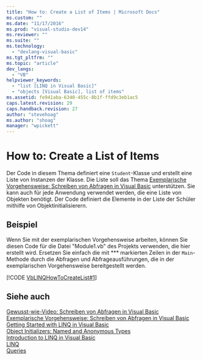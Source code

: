 ```yaml
---
title: "How to: Create a List of Items | Microsoft Docs"
ms.custom: ""
ms.date: "11/17/2016"
ms.prod: "visual-studio-dev14"
ms.reviewer: ""
ms.suite: ""
ms.technology: 
  - "devlang-visual-basic"
ms.tgt_pltfrm: ""
ms.topic: "article"
dev_langs: 
  - "VB"
helpviewer_keywords: 
  - "list [LINQ in Visual Basic]"
  - "objects [Visual Basic], list of items"
ms.assetid: fe941aba-6340-455c-8b1f-ffd9c3eb1ac5
caps.latest.revision: 29
caps.handback.revision: 27
author: "stevehoag"
ms.author: "shoag"
manager: "wpickett"
---
```

# How to: Create a List of Items
Der Code in diesem Thema definiert eine `Student`\-Klasse und erstellt eine Liste von Instanzen der Klasse.  Die Liste soll das Thema [Exemplarische Vorgehensweise: Schreiben von Abfragen in Visual Basic](../../../../visual-basic/programming-guide/concepts/linq/walkthrough-writing-queries.md) unterstützen.  Sie kann auch für jede Anwendung verwendet werden, die eine Liste von Objekten benötigt.  Der Code definiert die Elemente in der Liste der Schüler mithilfe von Objektinitialisierern.  
  
## Beispiel  
 Wenn Sie mit der exemplarischen Vorgehensweise arbeiten, können Sie diesen Code für die Datei "Module1.vb" des Projekts verwenden, die hier erstellt wird.  Ersetzen Sie einfach die mit \*\*\* markierten Zeilen in der `Main`\-Methode durch die Abfragen und Abfrageausführungen, die in der exemplarischen Vorgehensweise bereitgestellt werden.  
  
 [!CODE [VbLINQHowToCreateList#1](../CodeSnippet/VS_Snippets_VBCSharp/VbLINQHowToCreateList#1)]  
  
## Siehe auch  
 [Gewusst\-wie\-Video: Schreiben von Abfragen in Visual Basic](http://msdn.microsoft.com/library/bb820884.aspx)   
 [Exemplarische Vorgehensweise: Schreiben von Abfragen in Visual Basic](../../../../visual-basic/programming-guide/concepts/linq/walkthrough-writing-queries.md)   
 [Getting Started with LINQ in Visual Basic](../../../../visual-basic/programming-guide/concepts/linq/getting-started-with-linq.md)   
 [Object Initializers: Named and Anonymous Types](../../../../visual-basic/programming-guide/language-features/objects-and-classes/object-initializers-named-and-anonymous-types.md)   
 [Introduction to LINQ in Visual Basic](../../../../visual-basic/programming-guide/language-features/linq/introduction-to-linq.md)   
 [LINQ](../../../../visual-basic/programming-guide/language-features/linq/index.md)   
 [Queries](../../../../visual-basic/language-reference/queries/queries.md)